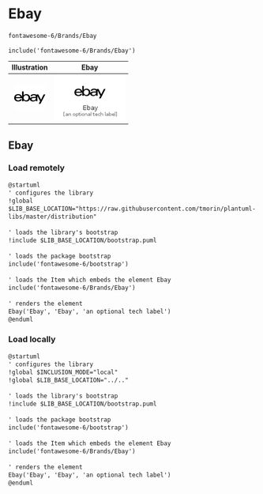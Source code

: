 # Ebay


```text
fontawesome-6/Brands/Ebay
```

```text
include('fontawesome-6/Brands/Ebay')
```



| Illustration | Ebay |
| :---: | :---: |
| ![illustration for Illustration](../../fontawesome-6/Brands/Ebay.png) | ![illustration for Ebay](../../fontawesome-6/Brands/Ebay.Local.png) |




## Ebay

### Load remotely
```plantuml
@startuml
' configures the library
!global $LIB_BASE_LOCATION="https://raw.githubusercontent.com/tmorin/plantuml-libs/master/distribution"

' loads the library's bootstrap
!include $LIB_BASE_LOCATION/bootstrap.puml

' loads the package bootstrap
include('fontawesome-6/bootstrap')

' loads the Item which embeds the element Ebay
include('fontawesome-6/Brands/Ebay')

' renders the element
Ebay('Ebay', 'Ebay', 'an optional tech label')
@enduml
```

### Load locally
```plantuml
@startuml
' configures the library
!global $INCLUSION_MODE="local"
!global $LIB_BASE_LOCATION="../.."

' loads the library's bootstrap
!include $LIB_BASE_LOCATION/bootstrap.puml

' loads the package bootstrap
include('fontawesome-6/bootstrap')

' loads the Item which embeds the element Ebay
include('fontawesome-6/Brands/Ebay')

' renders the element
Ebay('Ebay', 'Ebay', 'an optional tech label')
@enduml
```

